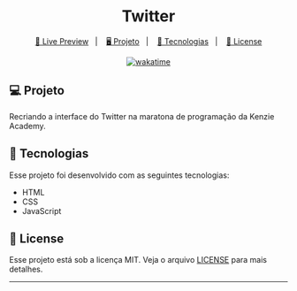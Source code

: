 <h1 align="center">
  Twitter
</h1>

<p align="center">
  <a href="https://twitter-bruno.netlify.app">🔗 Live Preview</a>&nbsp;&nbsp;&nbsp;|&nbsp;&nbsp;&nbsp;
  <a href="#-projeto">🖥️ Projeto</a>&nbsp;&nbsp;&nbsp;|&nbsp;&nbsp;&nbsp;
  <a href="#-tecnologias">🚀 Tecnologias</a>&nbsp;&nbsp;&nbsp;|&nbsp;&nbsp;&nbsp;
  <a href="#-license">📝 License</a>
</p>

<p align="center">
<a href="https://wakatime.com/badge/user/68660678-6b86-4b78-98df-f5f41a37e1bc/project/33582836-e551-4c6c-9651-7d65235a027b"><img src="https://wakatime.com/badge/user/68660678-6b86-4b78-98df-f5f41a37e1bc/project/33582836-e551-4c6c-9651-7d65235a027b.svg" alt="wakatime"></a>
</p>

## 💻 Projeto

Recriando a interface do Twitter na maratona de programação da Kenzie Academy.

## 🚀 Tecnologias

Esse projeto foi desenvolvido com as seguintes tecnologias:

- HTML
- CSS
- JavaScript

## 📝 License

Esse projeto está sob a licença MIT. Veja o arquivo [LICENSE](.github/LICENSE.md) para mais detalhes.

---
